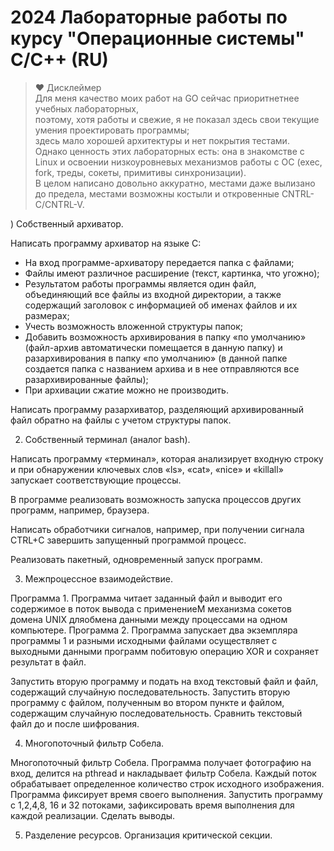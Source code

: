# 2024 Лабораторные работы по курсу "Операционные системы" C/C++ (RU)

> ❤️ Дисклеймер  
Для меня качество моих работ на GO сейчас приоритнетнее учебных лабораторных,  
поэтому, хотя работы и свежие, я не показал здесь свои текущие умения проектировать программы;  
здесь мало хорошей архитектуры и нет покрытия тестами.   
Однако ценность этих лабораторных есть: она в знакомстве с Linux и освоении
низкоуровневых механизмов работы с ОС (exec, fork, треды, сокеты, примитивы синхронизации).  
В целом написано довольно аккуратно, местами даже вылизано до предела, местами возможны костыли и откровенные CNTRL-C/CNTRL-V.
> 

) Собственный архиватор.

Написать программу архиватор на языке C: 
- На вход программе-архиватору передается папка с файлами;
- Файлы имеют различное расширение (текст, картинка, что угожно);
- Результатом работы программы является один файл, объединяющий все файлы из входной директории, а также содержащий заголовок
с информацией об именах файлов и их размерах;
- Учесть возможность вложенной структуры папок;
- Добавить возможность архивирования в папку «по умолчанию» (файл-архив автоматически помещается в данную папку) и разархивирования в папку «по умолчанию» (в данной папке создается папка с названием архива и в нее отправляются все разархивированные файлы);
- При архивации сжатие можно не производить. 

Написать программу разархиватор, разделяющий архивированный файл обратно на файлы с учетом структуры папок. 

2) Собственный терминал (аналог bash).

Написать программу «терминал», которая анализирует входную строку и при обнаружении ключевых слов «ls», «cat», «nice» и «killall» запускает соответствующие процессы.

В программе реализовать возможность запуска процессов других программ, например, браузера.

Написать обработчики сигналов, например, при получении сигнала CTRL+C завершить запущенный программой процесс.

Реализовать пакетный, одновременный запуск программ.

3) Межпроцессное взаимодействие.

Программа 1. Программа читает заданный файл и выводит его содержимое в поток вывода с применениеМ механизма сокетов домена UNIX дляобмена данными между процессами на одном компьютере.
Программа 2. Программа запускает два экземпляра программы 1 и разными исходными файлами осуществляет с выходными данными программ побитовую операцию XOR и сохраняет результат в файл.

Запустить вторую программу и подать на вход текстовый файл и файл, содержащий случайную последовательность.
Запустить вторую программу с файлом, полученным во втором пункте и файлом, содержащим случайную последовательность.
Сравнить текстовый файл до и после шифрования.

4) Многопоточный фильтр Собела.

Многопоточный фильтр Собела. Программа получает фотографию на вход, делится на pthread и накладывает фильтр Собела. Каждый поток обрабатывает определенное количество строк исходного изображения. Программа фиксирует время своего выполнения. Запустить программу с 1,2,4,8, 16 и 32 потоками, зафиксировать время выполнения для каждой реализации. Сделать выводы.

5) Разделение ресурсов. Организация критической секции.

